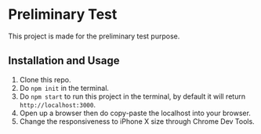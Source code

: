 # Preliminary Test
This project is made for the preliminary test purpose.

## Installation and Usage
1. Clone this repo.
2. Do `npm init` in the terminal.
3. Do `npm start` to run this project in the terminal, by default it will return `http://localhost:3000`.
4. Open up a browser then do copy-paste the localhost into your browser.
5. Change the responsiveness to iPhone X size through Chrome Dev Tools.